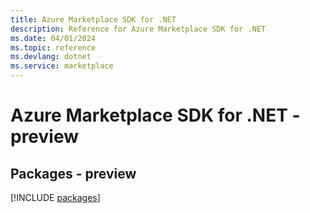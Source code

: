 ```yaml
---
title: Azure Marketplace SDK for .NET
description: Reference for Azure Marketplace SDK for .NET
ms.date: 04/01/2024
ms.topic: reference
ms.devlang: dotnet
ms.service: marketplace
---
```

# Azure Marketplace SDK for .NET - preview
## Packages - preview
[!INCLUDE [packages](marketplace-index.md)]